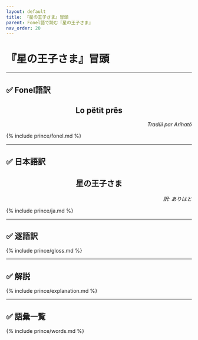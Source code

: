```yaml
---
layout: default
title: 『星の王子さま』冒頭
parent: Fonel語で読む『星の王子さま』
nav_order: 20
---
```


# 『星の王子さま』冒頭

---

## ✅ Fonel語訳

<!-- タイトル -->
<div style="text-align: center;">
  <h2>Lo pëtit prẽs</h2>
</div>

<!-- 訳者 -->
<p style="text-align: right; font-style: italic;">
Tradüi par Ariható
</p>

{% include prince/fonel.md %}

<!--
*************************
---

## ✅ フランス語(原文)
{% include prince/fr.md %} 
*************************
-->

<!--
*************************
---

## ✅ 英語訳
{% include prince/en.md %}

*************************
-->

---

## ✅ 日本語訳

<!-- タイトル -->
<div style="text-align: center;">
  <h2>星の王子さま</h2>
</div>

<!-- 訳者 -->
<p style="text-align: right; font-style: italic;">
訳: ありはと
</p>

{% include prince/ja.md %}

---

## ✅ 逐語訳
{% include prince/gloss.md %}

---

## ✅ 解説

{% include prince/explanation.md %}

---


## ✅ 語彙一覧
{% include prince/words.md %}


